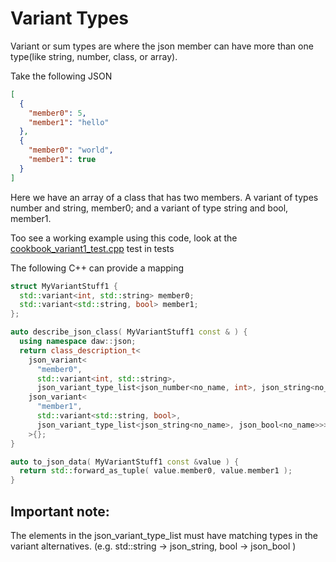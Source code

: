 # Variant Types 

Variant or sum types are where the json member can have more than one type(like string, number, class, or array).

Take the following JSON
```json
[
  {
    "member0": 5,
    "member1": "hello"
  },
  {
    "member0": "world",
    "member1": true
  }
]
```

Here we have an array of a class that has two members.  A variant of types number and string, member0; and a variant of type string and bool, member1.

Too see a working example using this code, look at the [cookbook_variant1_test.cpp](../tests/cookbook_variant1_test.cpp) test in tests

The following C++ can provide a mapping

```cpp
struct MyVariantStuff1 {
  std::variant<int, std::string> member0;
  std::variant<std::string, bool> member1;
};

auto describe_json_class( MyVariantStuff1 const & ) {
  using namespace daw::json;
  return class_description_t<
    json_variant<
      "member0", 
      std::variant<int, std::string>, 
      json_variant_type_list<json_number<no_name, int>, json_string<no_name>>>,
    json_variant<
      "member1", 
      std::variant<std::string, bool>, 
      json_variant_type_list<json_string<no_name>, json_bool<no_name>>>
    >{};
}

auto to_json_data( MyVariantStuff1 const &value ) {
  return std::forward_as_tuple( value.member0, value.member1 );
}
```

## Important note:
The elements in the json_variant_type_list must have matching types in the variant alternatives. (e.g. std::string -> json_string, bool -> json_bool )
